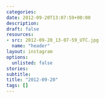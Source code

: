 ```yaml
---
categories:
date: 2012-09-20T13:07:59+00:00
description:
draft: false
resources:
- src: 2012-09-20_13-07-59_UTC.jpg
  name: "header"
layout: instagram
options:
  unlisted: false
stories:
subtitle:
title: "2012-09-20"
tags: []
---
```


 
